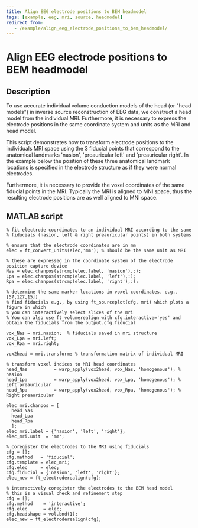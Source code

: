 ```yaml
---
title: Align EEG electrode positions to BEM headmodel
tags: [example, eeg, mri, source, headmodel]
redirect_from:
   - /example/align_eeg_electrode_positions_to_bem_headmodel/
---
```


# Align EEG electrode positions to BEM headmodel

## Description

To use accurate individual volume conduction models of the head (or "head models") in inverse source reconstruction of EEG data, we construct a head model from the individual MRI. Furthermore, it is necessary to express the electrode positions in the same coordinate system and units as the MRI and head model.

This script demonstrates how to transform electrode positions to the individuals MRI space using the 3 fiducial points that correspond to the anatomical landmarks 'nasion', 'preauricular left' and 'preauricular right'. In the example below the position of these three anatomical landmark locations is specified in the electrode structure as if they were normal electrodes.

Furthermore, it is necessary to provide the voxel coordinates of the same fiducial points in the MRI. Typically the MRI is aligned to MNI space, thus the resulting electrode positions are as well aligned to MNI space.

## MATLAB script

    % fit electrode coordinates to an individual MRI according to the same
    % fiducials (nasion, left & right preauricular points) in both systems

    % ensure that the electrode coordinates are in mm
    elec = ft_convert_units(elec,'mm'); % should be the same unit as MRI

    % these are expressed in the coordinate system of the electrode position capture device
    Nas = elec.chanpos(strcmp(elec.label, 'nasion'),:);
    Lpa = elec.chanpos(strcmp(elec.label, 'left'),:);
    Rpa = elec.chanpos(strcmp(elec.label, 'right'),:);

    % determine the same marker locations in voxel coordinates, e.g., [57,127,15])
    % find fiducials e.g., by using ft_sourceplot(cfg, mri) which plots a figure in which
    % you can interactively select slices of the mri
    % You can also use ft_volumerealign with cfg.interactive='yes' and obtain the fiducials from the output.cfg.fiducial

    vox_Nas = mri.nasion;  % fiducials saved in mri structure
    vox_Lpa = mri.left;
    vox_Rpa = mri.right;

    vox2head = mri.transform; % transformation matrix of individual MRI

    % transform voxel indices to MRI head coordinates
    head_Nas          = warp_apply(vox2head, vox_Nas, 'homogenous'); % nasion
    head_Lpa          = warp_apply(vox2head, vox_Lpa, 'homogenous'); % Left preauricular
    head_Rpa          = warp_apply(vox2head, vox_Rpa, 'homogenous'); % Right preauricular

    elec_mri.chanpos = [
      head_Nas
      head_Lpa
      head_Rpa
      ];
    elec_mri.label = {'nasion', 'left', 'right'};
    elec_mri.unit  = 'mm';

    % coregister the electrodes to the MRI using fiducials
    cfg = [];
    cfg.method   = 'fiducial';
    cfg.template = elec_mri;
    cfg.elec     = elec;
    cfg.fiducial = {'nasion', 'left', 'right'};
    elec_new = ft_electroderealign(cfg);

    % interactively coregister the electrodes to the BEM head model
    % this is a visual check and refinement step
    cfg = [];
    cfg.method    = 'interactive';
    cfg.elec      = elec;
    cfg.headshape = vol.bnd(1);
    elec_new = ft_electroderealign(cfg);

